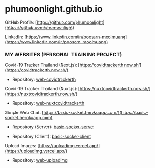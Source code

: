 # phumoonlight.github.io

GitHub Profile: [https://github.com/phumoonlight](https://github.com/phumoonlight)

LinkedIn: [https://www.linkedin.com/in/poosarn-moolmuang](https://www.linkedin.com/in/poosarn-moolmuang)

### MY WEBSITES (PERSONAL TRAINING PROJECT)

Covid-19 Tracker Thailand (Next.js): [https://covidtrackerth.now.sh/](https://covidtrackerth.now.sh/)

- Repository: [web-covidtrackerth](https://github.com/phumoonlight/web-covidtrackerth)

Covid-19 Tracker Thailand (Nuxt.js): [https://nuxtcovidtrackerth.now.sh/](https://nuxtcovidtrackerth.now.sh/)

- Repository: [web-nuxtcovidtrackerth](https://github.com/phumoonlight/web-nuxtcovidtrackerth)

Simple Web Chat: [https://basic-socket.herokuapp.com/](https://basic-socket.herokuapp.com)

- Repository (Server): [basic-socket-server](https://github.com/phumoonlight/basic-socket-server)

- Repository (Client): [basic-socket-client](https://github.com/phumoonlight/basic-socket-client)

Upload Images: [https://uploadimg.vercel.app/](https://uploadimg.vercel.app/)

- Repository: [web-uploadimg](https://github.com/phumoonlight/web-uploadimg)
